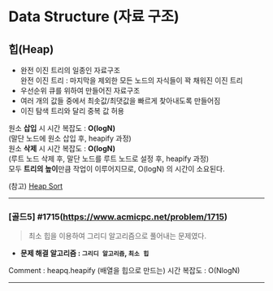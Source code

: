 # Data Structure (자료 구조)

## 힙(Heap)

* 완전 이진 트리의 일종인 자료구조    
완전 이진 트리 : 마지막을 제외한 모든 노드의 자식들이 꽉 채워진 이진 트리
* 우선순위 큐를 위하여 만들어진 자료구조
* 여러 개의 값들 중에서 최솟값/최댓값을 빠르게 찾아내도록 만들어짐
* 이진 탐색 트리와 달리 중복 값 허용

원소 **삽입** 시 시간 복잡도 : **O(logN)**   
(말단 노드에 원소 삽입 후, heapify 과정)   
원소 **삭제** 시 시간 복잡도 : **O(logN)**    
(루트 노드 삭제 후, 말단 노드를 루트 노드로 설정 후, heapify 과정)   
모두 **트리의 높이**만큼 작업이 이루어지므로, O(logN) 의 시간이 소요된다.    

(참고) <a href=../../Algorithm/Sort>Heap Sort</a>

---

### [골드5] #1715(https://www.acmicpc.net/problem/1715)

> 최소 힙을 이용하여 그리디 알고리즘으로 풀어내는 문제였다. 

* **문제 해결 알고리즘 : ```그리디 알고리즘```, `최소 힙`**

Comment : heapq.heapify (배열을 힙으로 만드는) 시간 복잡도 : O(NlogN)

---
